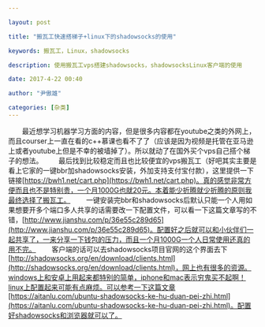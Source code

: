 ```yaml
---

layout: post

title: "搬瓦工快速搭梯子+linux下的shadowsocks的使用"

keywords: 搬瓦工，Linux，shadowsocks

description: 使用搬瓦工vps搭建shadowsocks，shadowsocksLinux客户端的使用

date: 2017-4-22 00:40

author: "尹傲雄"

categories: [杂类]
---
```

　　最近想学习机器学习方面的内容，但是很多内容都在youtube之类的外网上，而且courser上一直在看的c++慕课也看不了了（应该是因为视频是托管在亚马逊上或者youtube上但是不幸的被墙掉了）。所以就动了在国外买个vps自己搭个梯子的想法。
　　最后找到比较稳定而且也比较便宜的vps搬瓦工（好吧其实主要是看上它家的一键bbr加shadowsocks安装，外加支持支付宝付款），这里提供一下链接[https://bwh1.net/cart.php](https://bwh1.net/cart.php)。真的感觉非常方便而且也不是特别贵，一个月1000G也就20元。本着能少折腾就少折腾的原则我最终选择了搬瓦工。
　　一键安装完bbr和shadowsocks后默认只能一个人用如果想要开多个端口多人共享的话需要改一下配置文件，可以看一下这篇文章写的不错，[http://www.jianshu.com/p/36e55c289d65](http://www.jianshu.com/p/36e55c289d65)。配置好之后就可以和小伙伴们一起共享了，一来分享一下钱包的压力，而且一个月1000G一个人日常使用还真的用不完。
　　客户端的话可以去shadowsocks项目官网的这个界面去下[http://shadowsocks.org/en/download/clients.html](http://shadowsocks.org/en/download/clients.html)，网上也有很多的资源。windows上和安卓上用起来都特别的简单，iphone和mac表示穷鬼买不起啊！linux上配置起来可能有点麻烦。可以参考一下这篇文章[https://aitanlu.com/ubuntu-shadowsocks-ke-hu-duan-pei-zhi.html](https://aitanlu.com/ubuntu-shadowsocks-ke-hu-duan-pei-zhi.html)。配置好shadowsocks和浏览器就可以了。
　　
